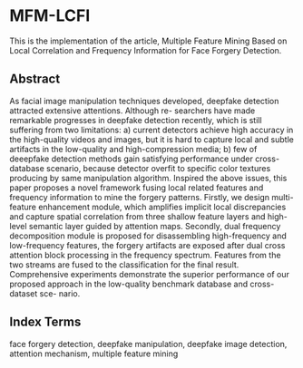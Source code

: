 # MFM-LCFI
This is the implementation of the article, Multiple Feature Mining Based on Local Correlation and Frequency Information for Face Forgery Detection.
## Abstract
As facial image manipulation techniques developed, deepfake detection attracted extensive attentions. Although re- searchers have made remarkable progresses in deepfake detection recently, which is still suffering from two limitations: a) current detectors achieve high accuracy in the high-quality videos and images, but it is hard to capture local and subtle artifacts in the low-quality and high-compression media; b) few of deeepfake detection methods gain satisfying performance under cross- database scenario, because detector overfit to specific color textures producing by same manipulation algorithm. Inspired the above issues, this paper proposes a novel framework fusing local related features and frequency information to mine the forgery patterns. Firstly, we design multi-feature enhancement module, which amplifies implicit local discrepancies and capture spatial correlation from three shallow feature layers and high- level semantic layer guided by attention maps. Secondly, dual frequency decomposition module is proposed for disassembling high-frequency and low-frequency features, the forgery artifacts are exposed after dual cross attention block processing in the frequency spectrum. Features from the two streams are fused to the classification for the final result. Comprehensive experiments demonstrate the superior performance of our proposed approach in the low-quality benchmark database and cross-dataset sce- nario.
## Index Terms
face forgery detection, deepfake manipulation, deepfake image detection, attention mechanism, multiple feature mining
